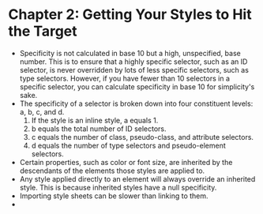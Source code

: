 # Chapter 2: Getting Your Styles to Hit the Target
* Specificity is not calculated in base 10 but a high, unspecified, base number. This is to ensure that a highly specific selector, such as an ID selector, is never overridden by lots of less specific selectors, such as type selectors. However, if you have fewer than 10 selectors in a specific selector, you can calculate specificity in base 10 for simplicity's sake.
* The specificity of a selector is broken down into four constituent levels: a, b, c, and d.
  1. If the style is an inline style, a equals 1.
  2. b equals the total number of ID selectors.
  3. c equals the number of class, pseudo-class, and attribute selectors.
  4. d equals the number of type selectors and pseudo-element selectors.
* Certain properties, such as color or font size, are inherited by the descendants of the elements those styles are applied to.
* Any style applied directly to an element will always override an inherited style. This is because inherited styles have a null specificity.
* Importing style sheets can be slower than linking to them.
* 

